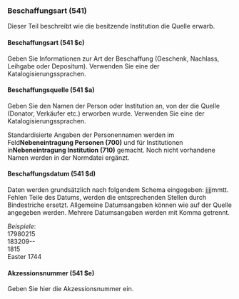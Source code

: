 ### Beschaffungsart (541)  

Dieser Teil beschreibt wie die besitzende Institution die Quelle erwarb.

#### Beschaffungsart (541 $c)

Geben Sie Informationen zur Art der Beschaffung (Geschenk, Nachlass, Leihgabe oder Depositum). Verwenden Sie eine der Katalogisierungssprachen.

#### Beschaffungsquelle (541 $a)

Geben Sie den Namen der Person oder Institution an, von der die Quelle (Donator, Verkäufer etc.) erworben wurde. Verwenden Sie eine der Katalogisierungssprachen.

Standardisierte Angaben der Personennamen werden im Feld**Nebeneintragung Personen (700)** und für Institutionen in**Nebeneintragung Institution (710)** gemacht. Noch nicht vorhandene Namen werden in der Normdatei ergänzt.

#### Beschaffungsdatum (541 $d)

Daten werden grundsätzlich nach folgendem Schema eingegeben: jjjjmmtt. Fehlen Teile des Datums, werden die entsprechenden Stellen durch Bindestriche ersetzt. Allgemeine Datumsangaben können wie auf der Quelle angegeben werden. Mehrere Datumsangaben werden mit Komma getrennt.

_Beispiele_:  
17980215   
183209--  
1815  
Easter 1744

#### Akzessionsnummer (541 $e)  

Geben Sie hier die Akzessionsnummer ein.&nbsp;